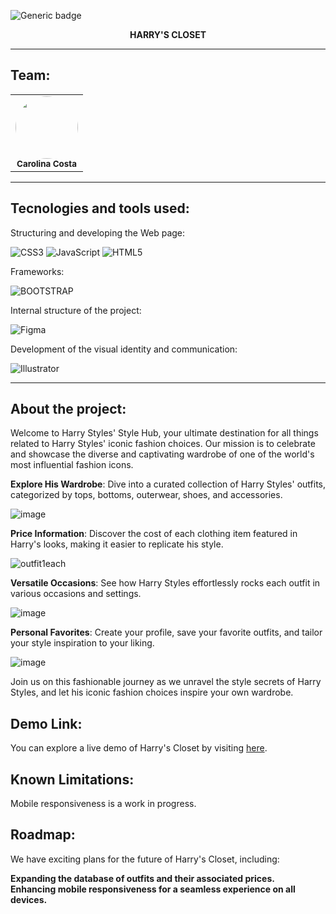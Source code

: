 ![Generic badge](https://img.shields.io/badge/status-in%20progress-827397)

<div align="center">
<b>HARRY'S CLOSET</b>
</div>

<hr>

## Team:

<table align="center">
    <tr>
        <td align="center">
            <img style="border-radius: 50%; width="100px;"" src="https://avatars.githubusercontent.com/u/115319284?s=400" width="100px;"><br>
            <sub>
            <b>Carolina Costa</br>
        </td>
    </tr>
</table>

<hr>

## Tecnologies and tools used:

Structuring and developing the Web page:

![CSS3](https://img.shields.io/badge/CSS3-1572B6?style=for-the-badge&logo=css3&logoColor=white)
![JavaScript](https://img.shields.io/badge/JavaScript-323330?style=for-the-badge&logo=javascript&logoColor=F7DF1E)
![HTML5](https://img.shields.io/badge/HTML5-E34F26?style=for-the-badge&logo=html5&logoColor=white)

Frameworks:

![BOOTSTRAP](https://img.shields.io/badge/Bootstrap-563D7C?style=for-the-badge&logo=bootstrap&logoColor=white)

Internal structure of the project:

![Figma](https://img.shields.io/badge/figma-%23F24E1E.svg?style=for-the-badge&logo=figma&logoColor=white)

Development of the visual identity and communication:

![Illustrator](https://img.shields.io/badge/Adobe%20Illustrator-FF9A00?style=for-the-badge&logo=adobe%20illustrator&logoColor=white)


<hr>

## About the project:

Welcome to Harry Styles' Style Hub, your ultimate destination for all things related to Harry Styles' iconic fashion choices. Our mission is to celebrate and showcase the diverse and captivating wardrobe of one of the world's most influential fashion icons.

<b>Explore His Wardrobe</b>: Dive into a curated collection of Harry Styles' outfits, categorized by tops, bottoms, outerwear, shoes, and accessories.

![image](https://github.com/carolinacosta4/Harrys-Wardrobe/assets/115319284/db759ede-c06a-4be4-9e22-7849820fa628)

<b>Price Information</b>: Discover the cost of each clothing item featured in Harry's looks, making it easier to replicate his style.

![outfit1each](https://github.com/carolinacosta4/Harrys-Wardrobe/assets/115319284/09524b9c-5395-4b7d-9986-6fc686e7624e)

<b>Versatile Occasions</b>: See how Harry Styles effortlessly rocks each outfit in various occasions and settings.

![image](https://github.com/carolinacosta4/Harrys-Wardrobe/assets/115319284/7623fef1-8a86-433a-86fc-fdc0d7a55e8c) 

<b>Personal Favorites</b>: Create your profile, save your favorite outfits, and tailor your style inspiration to your liking.

![image](https://github.com/carolinacosta4/Harrys-Wardrobe/assets/115319284/6f219f15-2eff-4c03-93c8-1d97730873b8)

Join us on this fashionable journey as we unravel the style secrets of Harry Styles, and let his iconic fashion choices inspire your own wardrobe.

## Demo Link:

You can explore a live demo of Harry's Closet by visiting [here](https://harrys-wardrobe.netlify.app/).

## Known Limitations:

Mobile responsiveness is a work in progress.

## Roadmap:

We have exciting plans for the future of Harry's Closet, including:

<b>Expanding the database of outfits and their associated prices.</b><br>
<b>Enhancing mobile responsiveness for a seamless experience on all devices.</b>

